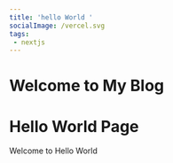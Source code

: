 ```yaml
---
title: 'hello World '
socialImage: /vercel.svg
tags:
 - nextjs
---
```


# Welcome to My Blog

# Hello World Page

Welcome to Hello World